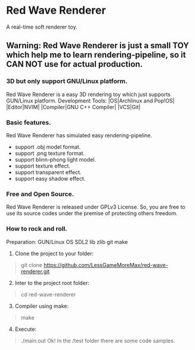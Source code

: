 # **Red Wave Renderer**
A real-time soft renderer toy.
## Warning: Red Wave Renderer is just a small TOY which help me to learn rendering-pipeline, so it CAN NOT use for actual production.
### 3D but only support GNU/Linux platform.
Red Wave Renderer is a easy 3D rendering toy which just supports GUN/Linux platform.
Development Tools:
|OS|Archlinux and Pop!OS|
|Editor|NVIM|
|Compiler|GNU C++ Compiler|
|VCS|Git|
### Basic features.
Red Wave Renderer has simulated easy rendering-pipeline.
- support .obj model format. 
- support .png texture format.
- support blinn-phong light model.
- support texture effect.
- support transparent effect.
- support easy shadow effect.
### Free and Open Source.
Red Wave Renderer is released under GPLv3 License. So, you are free to use its source codes under the premise of protecting others freedom.
### How to rock and roll.
Preparation:
    GUN/Linux OS
    SDL2 lib
    zlib
    git
    make
1. Clone the project to your folder:
> git clone https://github.com/LessGameMoreMax/red-wave-renderer.git
2. Inter to the project root folder:
> cd red-wave-renderer
3. Compiler using make:
> make
4. Execute:
> ./main.out
Ok!
In the /test folder there are some code samples.

